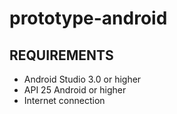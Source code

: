 # prototype-android

## REQUIREMENTS

* Android Studio 3.0 or higher
* API 25 Android or higher
* Internet connection
